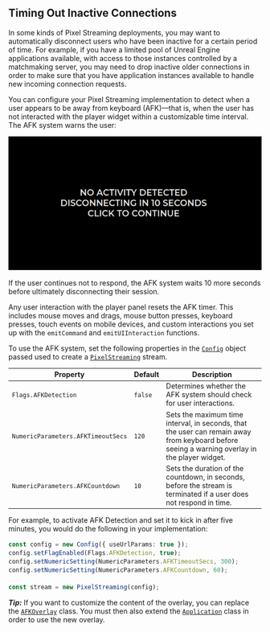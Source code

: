 ## Timing Out Inactive Connections

In some kinds of Pixel Streaming deployments, you may want to automatically disconnect users who have been inactive for a certain period of time. For example, if you have a limited pool of Unreal Engine applications available, with access to those instances controlled by a matchmaking server, you may need to drop inactive older connections in order to make sure that you have application instances available to handle new incoming connection requests.

You can configure your Pixel Streaming implementation to detect when a user appears to be away from keyboard (AFK)—that is, when the user has not interacted with the player widget within a customizable time interval. The AFK system warns the user:

<p align="center">
    <img src="Resources\Images\afk-warning.png" alt="AFK timeout warning">
</p>

If the user continues not to respond, the AFK system waits 10 more seconds before ultimately disconnecting their session.

Any user interaction with the player panel resets the AFK timer. This includes mouse moves and drags, mouse button presses, keyboard presses, touch events on mobile devices, and custom interactions you set up with the `emitCommand` and `emitUIInteraction` functions.

To use the AFK system, set the following properties in the [`Config`](https://github.com/EpicGamesExt/PixelStreamingInfrastructure/blob/master/Frontend/library/src/Config/Config.ts) object passed used to create a [`PixelStreaming`](https://github.com/EpicGamesExt/PixelStreamingInfrastructure/blob/master/Frontend/library/src/PixelStreaming/PixelStreaming.ts) stream.

| Property | Default | Description |
|    ---   |   ---   |     ---     |
| `Flags.AFKDetection` | `false` | Determines whether the AFK system should check for user interactions. |
| `NumericParameters.AFKTimeoutSecs` | `120` | Sets the maximum time interval, in seconds, that the user can remain away from keyboard before seeing a warning overlay in the player widget. |
| `NumericParameters.AFKCountdown` | `10` | Sets the duration of the countdown, in seconds, before the stream is terminated if a user does not respond in time. |

For example, to activate AFK Detection and set it to kick in after five minutes, you would do the following in your implementation:

```typescript
const config = new Config({ useUrlParams: true });
config.setFlagEnabled(Flags.AFKDetection, true);
config.setNumericSetting(NumericParameters.AFKTimeoutSecs, 300);
config.setNumericSetting(NumericParameters.AFKCountdown, 60);

const stream = new PixelStreaming(config);
```

**_Tip:_**
If you want to customize the content of the overlay, you can replace the [`AFKOverlay`](https://github.com/EpicGamesExt/PixelStreamingInfrastructure/blob/master/Frontend/ui-library/src/Overlay/AFKOverlay.ts) class. You must then also extend the [`Application`](https://github.com/EpicGamesExt/PixelStreamingInfrastructure/blob/master/Frontend/ui-library/src/Application/Application.ts) class in order to use the new overlay.
